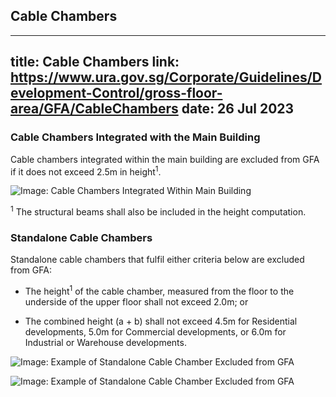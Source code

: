 
## Cable Chambers
---
title: Cable Chambers
link: https://www.ura.gov.sg/Corporate/Guidelines/Development-Control/gross-floor-area/GFA/CableChambers
date: 26 Jul 2023
---

### Cable Chambers Integrated with the Main Building

Cable chambers integrated within the main building are excluded from GFA if it does not exceed 2.5m in height<sup>1</sup>.

![Image: Cable Chambers Integrated Within Main Building](https://www.ura.gov.sg/-/media/Corporate/Guidelines/Development-control/GFA/GFA-27-Cable-chamber_integrated-substation_final.jpg?h=566&w=800)

<sup>1</sup> The structural beams shall also be included in the height computation.

### Standalone Cable Chambers

Standalone cable chambers that fulfil either criteria below are excluded from GFA:

- The height<sup>1</sup> of the cable chamber, measured from the floor to the underside of the upper floor shall not exceed 2.0m; or

- The combined height (a + b) shall not exceed 4.5m for Residential developments, 5.0m for Commercial developments, or 6.0m for Industrial or Warehouse developments.

![Image: Example of Standalone Cable Chamber Excluded from GFA](https://www.ura.gov.sg/-/media/Corporate/Guidelines/Development-control/GFA/GFA-26A-Cable-chamber_standalone-substation_final.jpg?h=576&w=1000)

![Image: Example of Standalone Cable Chamber Excluded from GFA](https://www.ura.gov.sg/-/media/Corporate/Guidelines/Development-control/GFA/GFA-26B-Cable-chamber_standalone-substation_final.jpg)
